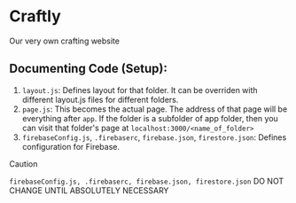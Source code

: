 # Craftly

Our very own crafting website

## Documenting Code (Setup):

1. `layout.js`: Defines layout for that folder. It can be overriden with different layout.js files for different folders.
2. `page.js`: This becomes the actual page. The address of that page will be everything after `app`. If the folder is a subfolder of app folder, then you can visit that folder's page at `localhost:3000/<name_of_folder>`
3. `firebaseConfig.js`, `.firebaserc`, `firebase.json`, `firestore.json`: Defines configuration for Firebase.

> [!CAUTION] 
> `firebaseConfig.js, .firebaserc, firebase.json, firestore.json` DO NOT CHANGE UNTIL ABSOLUTELY NECESSARY
